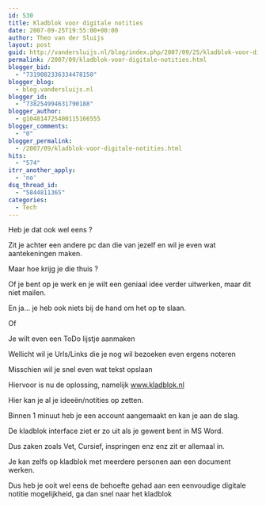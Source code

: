 ```yaml
---
id: 530
title: Kladblok voor digitale notities
date: 2007-09-25T19:55:00+00:00
author: Theo van der Sluijs
layout: post
guid: http://vandersluijs.nl/blog/index.php/2007/09/25/kladblok-voor-digitale-notities/
permalink: /2007/09/kladblok-voor-digitale-notities.html
blogger_bid:
  - "7319082336334478150"
blogger_blog:
  - blog.vandersluijs.nl
blogger_id:
  - "738254994631790188"
blogger_author:
  - g104814725400115166555
blogger_comments:
  - "0"
blogger_permalink:
  - /2007/09/kladblok-voor-digitale-notities.html
hits:
  - "574"
itrr_another_apply:
  - 'no'
dsq_thread_id:
  - "5844811365"
categories:
  - Tech
---
```

Heb je dat ook wel eens ?

Zit je achter een andere pc dan die van jezelf en wil je even wat aantekeningen maken.

Maar hoe krijg je die thuis ?

Of je bent op je werk en je wilt een geniaal idee verder uitwerken, maar dit niet mailen.

En ja… je heb ook niets bij de hand om het op te slaan.

Of

Je wilt even een ToDo lijstje aanmaken

Wellicht wil je Urls/Links die je nog wil bezoeken even ergens noteren

Misschien wil je snel even wat tekst opslaan

Hiervoor is nu de oplossing, namelijk www.kladblok.nl 

Hier kan je al je ideeën/notities op zetten.

Binnen 1 minuut heb je een account aangemaakt en kan je aan de slag.

De kladblok interface ziet er zo uit als je gewent bent in MS Word.

Dus zaken zoals Vet, Cursief, inspringen enz enz zit er allemaal in.

Je kan zelfs op kladblok met meerdere personen aan een document werken.

Dus heb je ooit wel eens de behoefte gehad aan een eenvoudige digitale notitie mogelijkheid, ga dan snel naar het kladblok